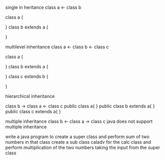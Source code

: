 single in heritance 
class a <- class b

class a {

}
class b extends a {

}

multilevel inheritance 
class a <- class b <- class c

class a {

}
class b extends a {

}
class c extends b {

}

hierarchical inheritance 

class b -> class a <- class c
public class  a{
}
public class b extends a{
} 
public class c extends a{
}

multiple inheritance 
class b <- class a ->  class c
java does not support multiple inheritance

write a java program to create a super class and perform sum of two numbers in that class
create a sub class  caladv for the calc class and perform multiplication of the two numbers taking the input from the super class
